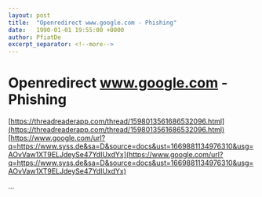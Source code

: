 ```yaml
---
layout: post
title:  "Openredirect www.google.com - Phishing"
date:   1990-01-01 19:55:00 +0000
author: PfiatDe
excerpt_separator: <!--more-->
---
```


# Openredirect www.google.com - Phishing
[https://threadreaderapp.com/thread/1598013561686532096.html](https://threadreaderapp.com/thread/1598013561686532096.html)
[https://www.google.com/url?q=https://www.syss.de&sa=D&source=docs&ust=1669881134976310&usg=AOvVaw1XT9ELJdeySe47YdIUxdYx](https://www.google.com/url?q=https://www.syss.de&sa=D&source=docs&ust=1669881134976310&usg=AOvVaw1XT9ELJdeySe47YdIUxdYx)

...
<!--more-->
